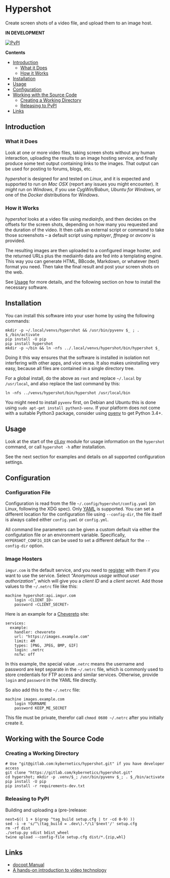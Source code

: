 # Hypershot

Create screen shots of a video file, and upload them to an image host.

**IN DEVELOPMENT**

[![PyPI](https://img.shields.io/pypi/v/hypershot.svg)](https://pypi.python.org/pypi/hypershot/)

**Contents**

 * [Introduction](#introduction)
   * [What it Does](#what-it-does)
   * [How it Works](#how-it-works)
 * [Installation](#installation)
 * [Usage](#usage)
 * [Configuration](#configuration)
 * [Working with the Source Code](#working-with-the-source-code)
   * [Creating a Working Directory](#creating-a-working-directory)
   * [Releasing to PyPI](#releasing-to-pypi)
 * [Links](#links)


## Introduction

### What it Does

Look at one or more video files, taking screen shots without any human interaction,
uploading the results to an image hosting service, and finally produce some text
output containing links to the images.
That output can be used for posting to forums, blogs, etc.

*hypershot* is designed for and tested on *Linux*, and it is expected and supported
to run on *Mac OSX* (report any issues you might encounter).
It *might* run on *Windows*, if you use *CygWin/Babun*, *Ubuntu for Windows*,
or one of the *Docker* distributions for *Windows*.


### How it Works

*hypershot* looks at a video file using *mediainfo*,
and then decides on the offsets for the screen shots,
depending on how many you requested and the duration of the video.
It then calls an external script or command to take those screenshots
– a default script using *mplayer*, *ffmpeg* or *avconv* is provided.

The resulting images are then uploaded to a configured image hoster,
and the returned URLs plus the mediainfo data are fed into a templating engine.
This way you can generate HTML, BBcode, Markdown, or whatever (text) format
you need. Then take the final result and post your screen shots on the web.

See [Usage](#usage) for more details, and the following section
on how to install the necessary software.


## Installation

You can install this software into your user home by using the following commands:

    mkdir -p ~/.local/venvs/hypershot && /usr/bin/pyvenv $_ ; . $_/bin/activate
    pip install -U pip
    pip install hypershot
    mkdir -p ~/bin && ln -nfs ../.local/venvs/hypershot/bin/hypershot $_


Doing it this way ensures that the software is installed in isolation not interfering
with other apps, and vice versa.
It also makes uninstalling very easy, because all files are contained in a single directory tree.

For a global install, do the above as `root` and replace `~/.local` by `/usr/local`, and
also replace the last command by this:

    ln -nfs ../venvs/hypershot/bin/hypershot /usr/local/bin

You might need to install `pyvenv` first, on Debian and Ubuntu this is done using
`sudo apt-get install python3-venv`.
If your platform does not come with a suitable Python3 package, consider using
[pyenv](https://github.com/pyenv/pyenv) to get Python 3.4+.


## Usage

Look at the start of the
[cli.py](https://gitlab.com/kybernetics/hypershot/blob/master/src/hypershot/cli.py)
module for usage information on the ``hypershot`` command,
or call ``hypershot -h`` after installation.

See the next section for examples and details on all supported configuration settings.


## Configuration

### Configuration File

Configuration is read from the file ``~/.config/hypershot/config.yaml`` (on Linux, following the XDG spec).
Only [YAML](http://lzone.de/cheat-sheet/YAML) is supported.
You can set a different location for the configuration file using ``--config-dir``,
the file itself is always called either ``config.yaml`` or ``config.yml``.

All command line parameters can be given a custom default via either the configutation file or an environment variable.
Specifically, ``HYPERSHOT_CONFIG_DIR`` can be used to set a different default for the ``--config-dir`` option.

### Image Hosters

``imgur.com`` is the default service, and you need to [register](https://api.imgur.com/oauth2/addclient)
with them if you want to use the service.
Select *“Anonymous usage without user authorization”*, which will give you a *client ID* and a *client secret*.
Add those values to the ``~/.netrc`` file like this:

    machine hypershot:api.imgur.com
        login ‹CLIENT_ID›
        password ‹CLIENT_SECRET›

Here is an example for a [Chevereto](https://chevereto.com/) site:

    services:
      example:
        handler: chevereto
        url: "https://images.example.com"
        limit: 4M
        types: [PNG, JPEG, BMP, GIF]
        login: .netrc
        nsfw: off

In this example, the special value ``.netrc`` means
the username and password are kept separate in the ``~/.netrc`` file,
which is commonly used to store credentials for FTP access and similar services.
Otherwise, provide ``login`` and ``password`` in the YAML file directly.

So also add this to the ``~/.netrc`` file:

    machine images.example.com
        login YOURNAME
        password KEEP_ME_SECRET

This file must be private, therefor call ``chmod 0600 ~/.netrc`` after you initially create it.


## Working with the Source Code

### Creating a Working Directory

    # Use "git@gitlab.com:kybernetics/hypershot.git" if you have developer access
    git clone "https://gitlab.com/kybernetics/hypershot.git"
    cd hypershot; mkdir -p .venv/$_; /usr/bin/pyvenv $_; . $_/bin/activate
    pip install -U pip
    pip install -r requirements-dev.txt


### Releasing to PyPI

Building and uploading a (pre-)release:

    next=$(( 1 + $(grep ^tag_build setup.cfg | tr -cd 0-9) ))
    sed -i -e 's/^\(tag_build = .dev\).*/\1'$next'/' setup.cfg
    rm -rf dist
    ./setup.py sdist bdist_wheel
    twine upload --config-file setup.cfg dist/*.{zip,whl}


## Links

 * [docopt Manual](http://docopt.org/)
 * [A hands-on introduction to video technology](https://github.com/leandromoreira/digital_video_introduction#intro)
